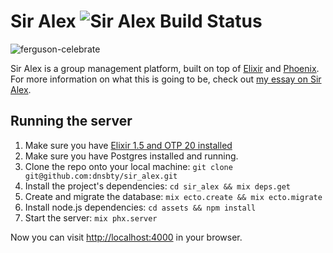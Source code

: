 # Sir Alex ![Sir Alex Build Status](https://img.shields.io/circleci/project/github/dnsbty/sir_alex/master.svg)
![ferguson-celebrate](https://user-images.githubusercontent.com/3421625/32137456-8b8a2236-bbdd-11e7-82a2-b6e28f4b2fd7.gif)

Sir Alex is a group management platform, built on top of [Elixir](https://github.com/elixir-lang/elixir) and [Phoenix](https://github.com/phoenix-framework/phoenix). For more information on what this is going to be, check out [my essay on Sir Alex](https://dennisbeatty.com/2017/10/20/sir-alex-open-source-group-management-platform.html).

## Running the server

1. Make sure you have [Elixir 1.5 and OTP 20 installed](https://elixir-lang.org/install.html)
2. Make sure you have Postgres installed and running.
2. Clone the repo onto your local machine: `git clone git@github.com:dnsbty/sir_alex.git`
3. Install the project's dependencies: `cd sir_alex && mix deps.get`
4. Create and migrate the database: `mix ecto.create && mix ecto.migrate`
5. Install node.js dependencies: `cd assets && npm install`
6. Start the server: `mix phx.server`

Now you can visit [http://localhost:4000](http://localhost:4000) in your browser.
